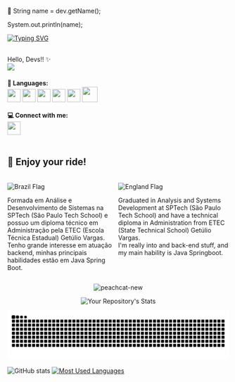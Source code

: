 💌 String name = dev.getName();

  System.out.println(name);

  
[![Typing SVG](https://readme-typing-svg.demolab.com?font=Fira+Code&weight=700&size=27&duration=5010&pause=1000&color=F756A8&vCenter=true&random=false&width=435&lines=Mariana+Nascimento+%3C+%2F+3)](https://git.io/typing-svg)
</div>
 </b> <br> Hello, Devs!! ✨<br>

<div align="left">

<img src="https://user-images.githubusercontent.com/125324142/229961407-51cf88b7-80ac-4af0-a160-fe3bde4d70a8.png" width="200px" />
</div>


 <br>
 <b> 💬 Languages: </b>
 <br>
<div>
<img src="https://cdn.jsdelivr.net/gh/devicons/devicon/icons/mysql/mysql-original.svg" width="30" height="30"/>  <img src="https://cdn.jsdelivr.net/gh/devicons/devicon/icons/html5/html5-original.svg" width="30" height="30"/>  <img src="https://cdn.jsdelivr.net/gh/devicons/devicon/icons/css3/css3-original.svg" width="30" height="30"/>
 <img src="https://cdn.jsdelivr.net/gh/devicons/devicon/icons/javascript/javascript-original.svg"  width="30" height="30" />
 <img src="https://cdn.jsdelivr.net/gh/devicons/devicon/icons/java/java-original.svg"  width="30" height="30" />
 <img src="https://cdn.jsdelivr.net/gh/devicons/devicon@latest/icons/spring/spring-original-wordmark.svg" width="35" height="35"/>
          
 </div>

<div>
  <br>
  <b> 💻 Connect with me: </b>
  <br>
  <div>
    <a href="https://www.linkedin.com/in/mariana-nascimento-de-oliveira/">
      <img src="https://cdn.jsdelivr.net/gh/devicons/devicon/icons/linkedin/linkedin-original.svg" width="30" height="30" />
    </a>
  </div>
</div>
<br>
<div style="width: 100%;">
  <h2>🌱 Enjoy your ride!</h2> <br>
  <div style="display: flex; justify-content: space-between; width: 100%">
  <div style="width: 50%;">
    <img src="https://flagcdn.com/16x12/br.png" alt="Brazil Flag" width="16" height="12">
    <p>
      Formada em Análise e Desenvolvimento de Sistemas na SPTech (São Paulo Tech School) e possuo um diploma técnico em Administração pela ETEC (Escola Técnica Estadual) Getúlio Vargas.<br> Tenho grande interesse em atuação backend, minhas principais habilidades estão em Java Spring Boot.
    </p>
  </div>
  <div style="width: 50%;">
    <img src="https://flagcdn.com/16x12/gb.png" alt="England Flag" width="16" height="12">
    <p>
      Graduated in Analysis and Systems Development at SPTech (São Paulo Tech School) and have a technical diploma in Administration from ETEC (State Technical School) Getúlio Vargas. <br> I'm really into  and back-end stuff, and my main hability is Java Springboot.
    </p>
  </div>
</div>
  </div>
</div>

  
  <div align="center" width="20">
    
 ![peachcat-new](https://user-images.githubusercontent.com/125324142/229968613-df38a191-d3a4-4267-b2b5-fac6b6633305.gif)
 
</div>
</div>
<div align="center" >
  
![Your Repository's Stats](https://github-readme-stats.vercel.app/api/top-langs/?username=MarianaNdO)

</div>

<picture align="center">
  <source media="(prefers-color-scheme: dark)" srcset="https://raw.githubusercontent.com/MarianaNdO/MarianaNdO/output/github-contribution-grid-snake-dark.svg">
  <source media="(prefers-color-scheme: light)" srcset="https://raw.githubusercontent.com/MarianaNdO/MarianaNdO/output/github-contribution-grid-snake.svg">
  <img alt="github contribution grid snake animation" src="https://raw.githubusercontent.com/MarianaNdO/MarianaNdo/output/github-contribution-grid-snake.svg">
</picture>

![GitHub stats](https://github-readme-stats-git-masterrstaa-rickstaa.vercel.app/api?username=MarianaNdO&hide_title=true&show_icons=true&include_all_commits=false&count_private=true&line_height=25&hide=issues&bg_color=000&title_color=FF00F6&text_color=FFF&border_radius=3&border_color=36123c&icon_color=FF00F6&theme=jolly)
[![Most Used Languages](https://github-readme-stats-git-masterrstaa-rickstaa.vercel.app/api/top-langs/?username=MarianaNdO&line_height=10&card_width=290&layout=compact&hide_title=false&count_private=true&langs_count=4&show_icons=true&title_color=FF00F6&bg_color=000&text_color=8B8B8B&border_radius=3&border_color=561760&count_private=true)](https://github.com/MarianaNdO/github-readme-stats)
<br><br>

  <!--
**MarianaNdO/MarianaNdO** is a ✨ _special_ ✨ repository because its `README.md` (this file) appears on your GitHub profile.

Here are some ideas to get you started:

- 🔭 I’m currently working on ...
-  I’m currently learning ...
- 👯 I’m looking to collaborate on ...
- 🤔 I’m looking for help with ...
- 💬 Ask me about ...
- 📫 How to reach me: ...
- 😄 Pronouns: ...
- ⚡ Fun fact: ...
-->
